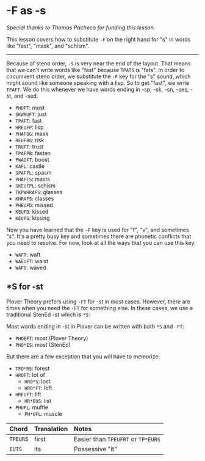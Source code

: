 # -F as -s

_Special thanks to Thomas Pacheco for funding this lesson._

This lesson covers how to substitute `-F` on the right hand for "s" in words like "fast", "mask", and "schism".

---

Because of steno order, `-S` is very near the end of the layout. That means that we can't write words like "fast" because `TPATS` is "fats". In order to circumvent steno order, we substitute the `-F` key for the "s" sound, which might sound like someone speaking with a lisp. So to get "fast", we write `TPAFT`. We do this whenever we have words ending in -sp, -sk, -sn, -ses, -st, and -sed.

- `PHOFT`: most
- `SKWRUFT`: just
- `TPAFT`: fast
- `HREUFP`: lisp
- `PHAFBG`: mask
- `REUFBG`: risk
- `TRUFT`: trust
- `TPAFPB`: fasten
- `PWAOFT`: boost
- `KAFL`: castle
- `SPAFPL`: spasm
- `PHAFTS`: masts
- `SKEUFPL`: schism
- `TKPWHRAFS`: glasses
- `KHRAFS`: classes
- `PHEUFD`: missed
- `KEUFD`: kissed
- `KEUFG`: kissing

Now you have learned that the `-F` key is used for "f", "v", and sometimes "s". It's a pretty busy key and sometimes there are phonetic conflicts that you need to resolve. For now, look at all the ways that you can use this key:

- `WAFT`: waft
- `WAEUFT`: waist
- `WAFD`: waved

## \*S for -st

Plover Theory prefers using `-FT` for -st in _most_ cases. However, there are times when you need the `-FT` for something else. In these cases, we use a traditional StenEd -st which is `*S`:

<Steno-Display labels="all" stroke="*S" />

Most words ending in -st in Plover can be written with both `*S` and `-FT`:

- `PHOEFT`: most (Plover Theory)
- `PHO*ES`: most (StenEd)

But there are a few exception that you will have to memorize:

- `TPO*RS`: forest
- `HROFT`: lot of
  - `HRO*S`: lost
  - `HRO*FT`: loft
- `HREUFT`: lift
  - `HR*EUS`: list
- `PHUFL`: muffle
  - `PH*UFL`: muscle

| Chord    | Translation | Notes                              |
| :------- | :---------- | :--------------------------------- |
| `TPEURS` | first       | Easier than `TPEUFRT` or `TP*EURS` |
| `EUTS`   | its         | Possessive "it"                    |
